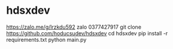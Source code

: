 # hdsxdev
https://zalo.me/g/lrzkdu592
zalo 0377427917
git clone https://github.com/hoducsudev/hdsxdev
cd hdsxdev
pip install -r requirements.txt
python main.py
